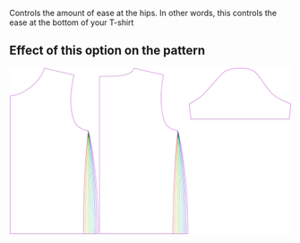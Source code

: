 Controls the amount of ease at the hips.
In other words, this controls the ease at the bottom of your T-shirt

## Effect of this option on the pattern

![This image shows the effect of this option by superimposing several variants that have a different value for this option](teagan_hipsease_sample.svg "Effect of this option on the pattern")
